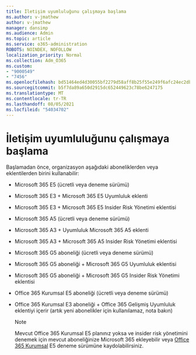 ```yaml
---
title: İletişim uyumluluğunu çalışmaya başlama
ms.author: v-jmathew
author: v-jmathew
manager: dansimp
ms.audience: Admin
ms.topic: article
ms.service: o365-administration
ROBOTS: NOINDEX, NOFOLLOW
localization_priority: Normal
ms.collection: Adm_O365
ms.custom:
- "9000549"
- "7456"
ms.openlocfilehash: bd51464ed4d30055bf2279d58aff8b25f55e249f6afc24ec2db227a1e9bdfbad
ms.sourcegitcommit: b5f7da89a650d2915dc652449623c78be6247175
ms.translationtype: MT
ms.contentlocale: tr-TR
ms.lasthandoff: 08/05/2021
ms.locfileid: "54034702"
---
```

# <a name="get-started-with-communication-compliance"></a>İletişim uyumluluğunu çalışmaya başlama

Başlamadan önce, organizasyon aşağıdaki aboneliklerden veya eklentilerden birini kullanabilir:

* Microsoft 365 E5 (ücretli veya deneme sürümü)
* Microsoft 365 E3 + Microsoft 365 E5 Uyumluluk eklenti
* Microsoft 365 E3 + Microsoft 365 E5 Insider Risk Yönetimi eklentisi
* Microsoft 365 A5 (ücretli veya deneme sürümü)
* Microsoft 365 A3 + Uyumluluk Microsoft 365 A5 eklenti
* Microsoft 365 A3 + Microsoft 365 A5 Insider Risk Yönetimi eklentisi
* Microsoft 365 G5 aboneliği (ücretli veya deneme sürümü)
* Microsoft 365 G5 aboneliği + Microsoft 365 G5 Uyumluluk eklentisi
* Microsoft 365 G5 aboneliği + Microsoft 365 G5 Insider Risk Yönetimi eklentisi
* Office 365 Kurumsal E5 aboneliği (ücretli veya deneme sürümü)
* Office 365 Kurumsal E3 aboneliği + Office 365 Gelişmiş Uyumluluk eklentiyi içerir (artık yeni abonelikler için kullanılamaz, nota bakın)

    > [!NOTE]
    > Mevcut Office 365 Kurumsal E5 planınız yoksa ve insider risk yönetimini denemek için mevcut aboneliğinize Microsoft 365 ekleyebilir veya [Office 365 Kurumsal](https://go.microsoft.com/fwlink/?linkid=2130508) E5 deneme sürümüne kaydolabilirsiniz.

